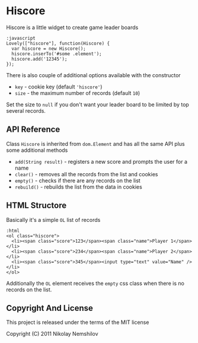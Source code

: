 # Hiscore

Hiscore is a little widget to create game leader boards

    :javascript
    Lovely(["hiscore"], function(Hiscore) {
      var hiscore = new Hiscore();
      hiscore.inserTo('#some .element');
      hiscore.add('12345');
    });

There is also couple of additional options available with the
constructor

 * `key` - cookie key (default `'hiscore'`)
 * `size` - the maximum number of records (default `10`)

Set the size to `null` if you don't want your leader board to be limited
by top several records.


## API Reference

Class `Hiscore` is inherited from `dom.Element` and has all the same API
plus some additional methods

 * `add(String result)` - registers a new score and prompts the user for a name
 * `clear()` - removes all the records from the list and cookies
 * `empty()` - checks if there are any records on the list
 * `rebuild()` - rebuilds the list from the data in cookies


## HTML Structore

Basically it's a simple `OL` list of records

    :html
    <ol class="hiscore">
      <li><span class="score">123</span><span class="name">Player 1</span></li>
      <li><span class="score">234</span><span class="name">Player 2</span></li>
      <li><span class="score">345</span><input type="text" value="Name" /></li>
    </ol>

Additionally the `OL` element receives the `empty` css class when there is no
records on the list.


## Copyright And License

This project is released under the terms of the MIT license

Copyright (C) 2011 Nikolay Nemshilov